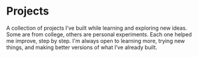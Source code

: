 # Projects
A collection of projects I’ve built while learning and exploring new ideas. Some are from college, others are personal experiments. Each one helped me improve, step by step. I'm always open to learning more, trying new things, and making better versions of what I’ve already built.
